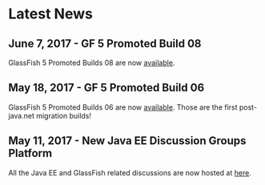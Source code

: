 # Latest News

## June 7, 2017 - GF 5 Promoted Build 08 ##

GlassFish 5 Promoted Builds 08 are now [available](https://javaee.groups.io/g/glassfish/topic/glassfish_5_0_b08_is_promoted/5159839?p=,,,20,0,0,0::recentpostdate%2Fsticky,,,20,2,0,5159839).

## May 18, 2017 - GF 5 Promoted Build 06 ##

GlassFish 5 Promoted Builds 06 are now [available](download). Those are the first post-java.net migration builds!

## May 11, 2017 - New Java EE Discussion Groups Platform ##

All the Java EE and GlassFish related discussions are now hosted at [here](https://javaee.groups.io/g/javaee).


